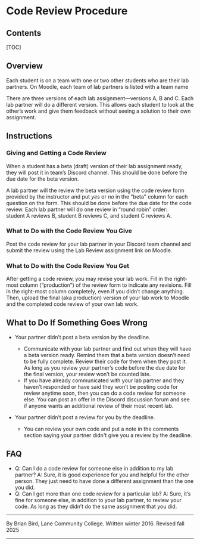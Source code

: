  <h1>Code Review Procedure</h1>

<h2>Contents</h2>

[TOC]
## Overview

Each student is on a team with one or two other students who are their lab partners. On Moodle, each team of lab partners is listed with a team name

There are three versions of each lab assignment—versions A, B and C. Each lab partner will do a different version. This allows each student to look at the other’s work and give them feedback without seeing a solution to their own assignment. 

## Instructions

### Giving and Getting a Code Review 

When a student has a beta (draft) version of their lab assignment ready, they will post it in team’s Discord channel. This should be done before the due date for the beta version. 

A lab partner will the review the beta version using the code review form provided by the instructor and put *yes* or *no* in the "beta" column for each question on the form. This should be done before the due date for the code review. Each lab partner will do one review in “round robin” order:  
student A reviews B, student B reviews C, and student C reviews A. 

### What to Do with the Code Review You Give 

Post the code review for your lab partner in your Discord team channel and submit the review using the Lab Review assignment link on Moodle. 

### What to Do with the Code Review You Get 

After getting a code review, you may revise your lab work. Fill in the right-most column (“production”) of the review form to indicate any revisions. Fill in the right-most column completely, even if you didn’t change anything. Then, upload the final (aka production) version of your lab work to Moodle and the completed code review of your own lab work. 

## What to Do If Something Goes Wrong 

- Your partner didn’t post a beta version by the deadline. 
  - Communicate with your lab partner and find out when they will have a beta version ready. Remind them that a beta version doesn’t need to be fully complete. Review their code for them when they post it. As long as you review your partner’s code before the due date for the final version, your review won’t be counted late. 
  - If you have already communicated with your lab partner and they haven’t responded or have said they won’t be posting code for review anytime soon, then you can do a code review for someone else. You can post an offer in the Discord discussion forum and see if anyone wants an additional review of their most recent lab. 

- Your partner didn’t post a review for you by the deadline. 
  - You can review your own code and put a note in the comments section saying your partner didn't give you a review by the deadline. 

## FAQ 

- Q: Can I do a code review for someone else in addition to my lab partner? A: Sure, it is good experience for you and helpful for the other person. They just need to have done a different assignment than the one you did. 
- Q: Can I get more than one code review for a particular lab? A: Sure, it’s fine for someone else, in addition to your lab partner, to review your code. As long as they didn’t do the same assignment that you did. 



---

 By Brian Bird, Lane Community College. Written winter 2016. Revised fall 2025 

---